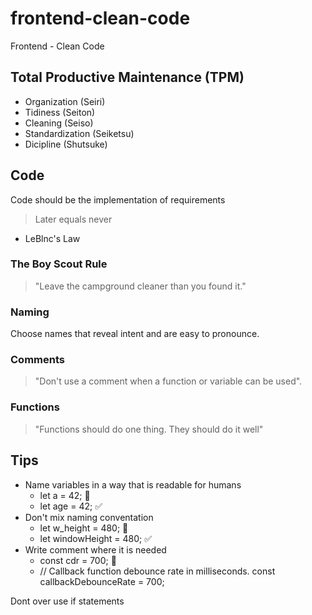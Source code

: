 # frontend-clean-code
Frontend - Clean Code

## Total Productive Maintenance (TPM)

- Organization (Seiri)
- Tidiness (Seiton)
- Cleaning (Seiso)
- Standardization (Seiketsu)
- Dicipline (Shutsuke)

## Code
Code should be the implementation of requirements 
> Later equals never 
- LeBlnc's Law

### The Boy Scout Rule
> "Leave the campground cleaner than you found it."

### Naming
Choose names that reveal intent and are easy to pronounce.

### Comments
> "Don't use a comment when a function or variable can be used".

### Functions
> "Functions should do one thing. They should do it well"

## Tips
- Name variables in a way that is readable for humans
  - let a = 42; 🚫
  - let age = 42; ✅
- Don't mix naming conventation
  - let w_height = 480; 🚫
  - let windowHeight = 480; ✅
- Write comment where it is needed
  - const cdr = 700; 🚫
  - // Callback function debounce rate in milliseconds. 
    const callbackDebounceRate = 700;

Dont over use if statements

